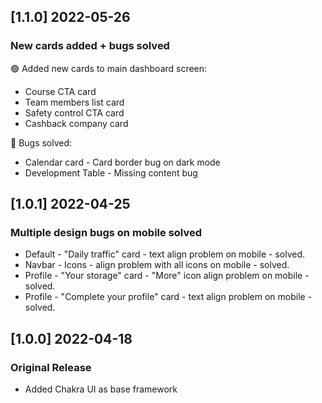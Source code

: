 ## [1.1.0] 2022-05-26

### New cards added + bugs solved

🟢 Added new cards to main dashboard screen:
- Course CTA card
- Team members list card
- Safety control CTA card
- Cashback company card

🐛 Bugs solved:
- Calendar card - Card border bug on dark mode 
- Development Table - Missing content bug

## [1.0.1] 2022-04-25

### Multiple design bugs on mobile solved

- Default - "Daily traffic" card - text align problem on mobile - solved.
- Navbar - Icons - align problem with all icons on mobile - solved.
- Profile - "Your storage" card - "More" icon align problem on mobile - solved.
- Profile - "Complete your profile" card - text align problem on mobile - solved.

## [1.0.0] 2022-04-18

### Original Release

- Added Chakra UI as base framework
